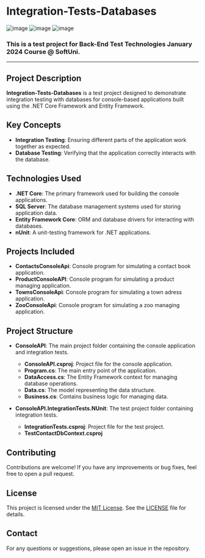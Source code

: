 # Integration-Tests-Databases
![image](https://img.shields.io/badge/C%23-239120?style=for-the-badge&logo=csharp&logoColor=white)
![image](https://img.shields.io/badge/.NET-512BD4?style=for-the-badge&logo=dotnet&logoColor=white)
![image](https://img.shields.io/badge/Visual_Studio-5C2D91?style=for-the-badge&logo=visual%20studio&logoColor=white)
### This is a test project for Back-End Test Technologies January 2024 Course @ SoftUni.
---

## Project Description

**Integration-Tests-Databases** is a test project designed to demonstrate integration testing with databases for console-based applications built using the .NET Core Framework and Entity Framework. 

## Key Concepts

- **Integration Testing**: Ensuring different parts of the application work together as expected.
- **Database Testing**: Verifying that the application correctly interacts with the database.

## Technologies Used

- **.NET Core**: The primary framework used for building the console applications.
- **SQL Server**: The database management systems used for storing application data.
- **Entity Framework Core**: ORM and database drivers for interacting with databases.
- **nUnit**: A unit-testing framework for .NET applications.

## Projects Included

- **ContactsConsoleApi**: Console program for simulating a contact book application.
- **ProductConsoleAPI**: Console program for simulating a product managing application. 
- **TownsConsoleApi**: Console program for simulating a town adress application.
- **ZooConsoleApi**: Console program for simulating a zoo managing application.

## Project Structure

- **ConsoleAPI**: The main project folder containing the console application and integration tests.
    - **ConsoleAPI.csproj**: Project file for the console application.
    - **Program.cs**: The main entry point of the application.
    - **DataAccess.cs**: The Entity Framework context for managing database operations.
    - **Data.cs**: The model representing the data structure.
    - **Business.cs**: Contains business logic for managing data.

- **ConsoleAPI.IntegrationTests.NUnit**: The test project folder containing integration tests.
    - **IntegrationTests.csproj**: Project file for the test project.
    - **TestContactDbContext.csproj**

## Contributing
Contributions are welcome! If you have any improvements or bug fixes, feel free to open a pull request.

## License
This project is licensed under the [MIT License](LICENSE). See the [LICENSE](LICENSE) file for details.

## Contact
For any questions or suggestions, please open an issue in the repository.
